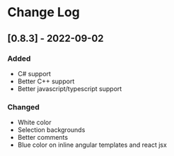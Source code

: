 # Change Log

## [0.8.3] - 2022-09-02

### Added

- C# support
- Better C++ support
- Better javascript/typescript support

### Changed

- White color
- Selection backgrounds
- Better comments
- Blue color on inline angular templates and react jsx
